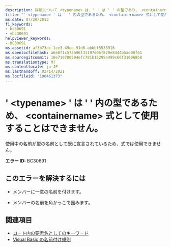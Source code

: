 ```yaml
---
description: 詳細について <typename> は、' ' は ' ' の型であり、 <containername> 式として使用することはできません。
title: "' <typename> ' は ' ' 内の型であるため、 <containername> 式として使用することはできません。"
ms.date: 07/20/2015
f1_keywords:
- bc30691
- vbc30691
helpviewer_keywords:
- BC30691
ms.assetid: af3b73dc-1ce3-49ee-91d6-abbbf5538916
ms.openlocfilehash: a6e8f1c573a96f31197e05f829e8444b5ad00f61
ms.sourcegitcommit: 10e719780594efc781b15295e499c66f316068b8
ms.translationtype: MT
ms.contentlocale: ja-JP
ms.lasthandoff: 02/14/2021
ms.locfileid: "100461373"
---
```

# <a name="typename-is-a-type-in-containername-and-cannot-be-used-as-an-expression"></a>' \<typename> ' は ' ' 内の型であるため、 \<containername> 式として使用することはできません。

使用中の名前が型の名前として既に宣言されているため、式では使用できません。  
  
 **エラー ID:** BC30691  
  
## <a name="to-correct-this-error"></a>このエラーを解決するには  
  
- メンバーに一意の名前を付けます。  
  
- メンバーの名前を角かっこで囲みます。  
  
## <a name="see-also"></a>関連項目

- [コード内の要素名としてのキーワード](../programming-guide/program-structure/keywords-as-element-names-in-code.md)
- [Visual Basic の名前付け規則](../programming-guide/program-structure/naming-conventions.md)
